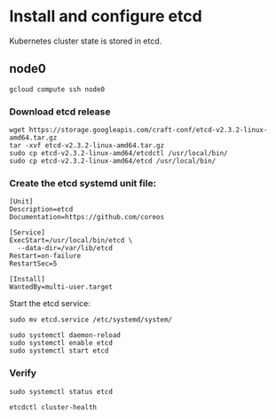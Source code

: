 # Install and configure etcd

Kubernetes cluster state is stored in etcd.

## node0

```
gcloud compute ssh node0
```

### Download etcd release

```
wget https://storage.googleapis.com/craft-conf/etcd-v2.3.2-linux-amd64.tar.gz
tar -xvf etcd-v2.3.2-linux-amd64.tar.gz
sudo cp etcd-v2.3.2-linux-amd64/etcdctl /usr/local/bin/
sudo cp etcd-v2.3.2-linux-amd64/etcd /usr/local/bin/
```

### Create the etcd systemd unit file:

```
[Unit]
Description=etcd
Documentation=https://github.com/coreos

[Service]
ExecStart=/usr/local/bin/etcd \
  --data-dir=/var/lib/etcd
Restart=on-failure
RestartSec=5

[Install]
WantedBy=multi-user.target
```

Start the etcd service:

```
sudo mv etcd.service /etc/systemd/system/
```

```
sudo systemctl daemon-reload
sudo systemctl enable etcd
sudo systemctl start etcd
```

### Verify

```
sudo systemctl status etcd
```

```
etcdctl cluster-health
```